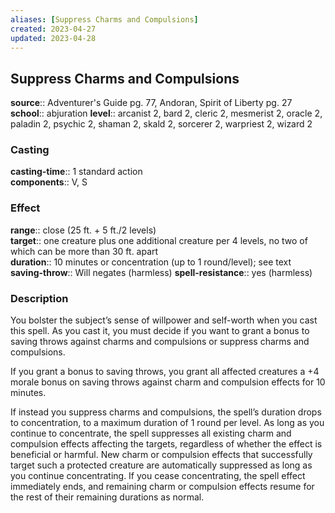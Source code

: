 ```yaml
---
aliases: [Suppress Charms and Compulsions]
created: 2023-04-27
updated: 2023-04-28
---
```


## Suppress Charms and Compulsions

**source**:: Adventurer's Guide pg. 77, Andoran, Spirit of Liberty pg. 27  
**school**:: abjuration
**level**:: arcanist 2, bard 2, cleric 2, mesmerist 2, oracle 2, paladin 2, psychic 2, shaman 2, skald 2, sorcerer 2, warpriest 2, wizard 2

### Casting

**casting-time**:: 1 standard action  
**components**:: V, S

### Effect

**range**:: close (25 ft. + 5 ft./2 levels)  
**target**:: one creature plus one additional creature per 4 levels, no two of which can be more than 30 ft. apart  
**duration**:: 10 minutes or concentration (up to 1 round/level); see text  
**saving-throw**:: Will negates (harmless)
**spell-resistance**:: yes (harmless)

### Description

You bolster the subject’s sense of willpower and self-worth when you cast this spell. As you cast it, you must decide if you want to grant a bonus to saving throws against charms and compulsions or suppress charms and compulsions.  
  
If you grant a bonus to saving throws, you grant all affected creatures a +4 morale bonus on saving throws against charm and compulsion effects for 10 minutes.  
  
If instead you suppress charms and compulsions, the spell’s duration drops to concentration, to a maximum duration of 1 round per level. As long as you continue to concentrate, the spell suppresses all existing charm and compulsion effects affecting the targets, regardless of whether the effect is beneficial or harmful. New charm or compulsion effects that successfully target such a protected creature are automatically suppressed as long as you continue concentrating. If you cease concentrating, the spell effect immediately ends, and remaining charm or compulsion effects resume for the rest of their remaining durations as normal.
